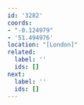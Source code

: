 ```yaml
---
id: '3282'
coords:
- "-0.124979"
- '51.494976'
location: "[London]"
related:
  label: ''
  ids: []
next:
  label: ''
  ids: []
---
```


